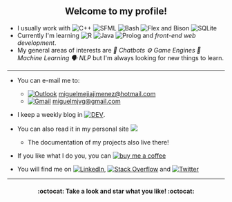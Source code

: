 <h2 align="center">Welcome to my profile!</h2>

- I usually work with ![C++](https://img.shields.io/badge/C++-00599C?logo=c%2B%2B&logoColor=white&style=flat-square) ![SFML](https://img.shields.io/badge/-SFML-green?style=flat-square) ![Bash](https://img.shields.io/badge/-Bash-4EAA25?style=flat-square&logo=GNU+bash&logoColor=white)  ![Flex and Bison](https://img.shields.io/badge/-Flex%20%26%20Bison-A42E2B?style=flat-square&logo=GNU&logoColor=white) ![SQLite](https://img.shields.io/badge/SQLite-003B57?logo=sqlite&logoColor=white&style=flat-square) 
- Currently I'm learning ![R](https://img.shields.io/badge/-R-276DC3?style=flat-square&logo=R&logoColor=white) ![Java](https://img.shields.io/badge/-Java-007396?style=flat-square&logo=Java&logoColor=white) ![Prolog](https://img.shields.io/badge/-Prolog-ff9900?style=flat-square) and _front-end web development_.
- My general areas of interests are <i>:robot: Chatbots :gear: Game Engines :brain: Machine Learning :speaking_head: NLP</i> but I'm always looking for new things to learn.

***

- You can e-mail me to:

  - [![Outlook](https://img.shields.io/badge/-Outlook-0078D4?&style=flat-square&logo=microsoft%20outlook&logoColor=white)](mailto:miguelmejiajimenez@hotmail.com) miguelmejiajimenez@hotmail.com 
  - [![Gmail](https://img.shields.io/badge/-Gmail-red?&style=flat-square&logo=gmail&logoColor=white)](mailto:miguelmjvg@gmail.com) miguelmjvg@gmail.com

- I keep a weekly blog in [![DEV](https://img.shields.io/badge/-DEV-black?&style=flat-square&logo=dev.to&logoColor=white)](https://dev.to/miguelmj).

- You can also read it in my personal site [![](https://miguelmj.github.io/assets/img/favicon-32x32.png)](miguelmj.github.io)
  - The documentation of my projects also live there!

-  If you like what I do you, you can [![buy me a coffee](https://img.shields.io/badge/-buy_me_a_coffe-FF813F?style=flat-square&logo=buy-me-a-coffee&logoColor=white)](https://www.buymeacoffee.com/miguelmj)

- You will find me on [![LinkedIn](https://img.shields.io/badge/-LinkedIn-0077B5?style=flat-square&logo=linkedin&logoColor=white)](https://www.linkedin.com/in/miguel-mej%C3%ADa-jim%C3%A9nez/?locale=en_US), [![Stack Overflow](https://img.shields.io/badge/-Stack_Overflow-FE7A16?style=flat-square&logo=stack-overflow&logoColor=white)](https://stackoverflow.com/users/8757033) and [![Twitter](https://img.shields.io/badge/-Twitter-1DA1F2?style=flat-square&logo=twitter&logoColor=white)](https://twitter.com/MiguelMJdev)


***
<h4 align="center">:octocat: Take a look and star what you like! :octocat:</h4>
